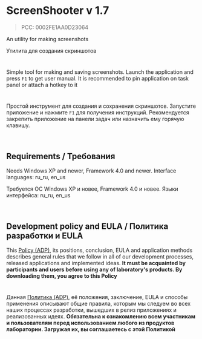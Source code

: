 # ScreenShooter v 1.7
> PCC: 0002FE1AA0D23064


An utility for making screenshots

Утилита для создания скриншотов


#

Simple tool for making and saving screenshots. Launch the application and press ```F1``` to get user manual.
It is recommended to pin application on task panel or attach a hotkey to it

#

Простой инструмент для создания и сохранения скриншотов. Запустите приложение и нажмите ```F1``` для получения инструкций.
Рекомендуется закрепить приложение на панели задач или назначить ему горячую клавишу.

&nbsp;



## Requirements / Требования

Needs Windows XP and newer, Framework 4.0 and newer. Interface languages: ru_ru, en_us

Требуется ОС Windows XP и новее, Framework 4.0 и новее. Языки интерфейса: ru_ru, en_us

&nbsp;



## Development policy and EULA / Политика разработки и EULA

This [Policy (ADP)](https://vk.com/@rd_aaow_fdl-adp), its positions, conclusion, EULA and application methods
describes general rules that we follow in all of our development processes, released applications and implemented
ideas.
**It must be acquainted by participants and users before using any of laboratory's products.
By downloading them, you agree to this Policy**

#

Данная [Политика (ADP)](https://vk.com/@rd_aaow_fdl-adp), её положения, заключение, EULA и способы применения
описывают общие правила, которым мы следуем во всех наших процессах разработки, вышедших в релиз приложениях
и реализованных идеях.
**Обязательна к ознакомлению всем участникам и пользователям перед использованием любого из продуктов лаборатории.
Загружая их, вы соглашаетесь с этой Политикой**
